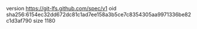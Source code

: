 version https://git-lfs.github.com/spec/v1
oid sha256:6154ec32dd672dc81c1ad7ee158a3b5ce7c8354305aa9971336be82c1d3af790
size 1180
